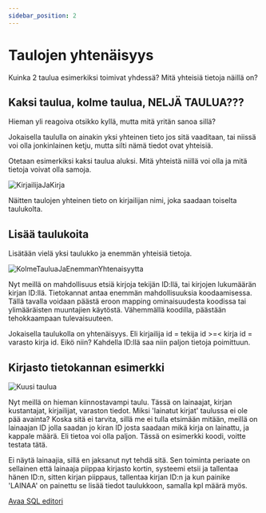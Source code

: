 ```yaml
---
sidebar_position: 2
---
```


# Taulojen yhtenäisyys
Kuinka 2 taulua esimerkiksi toimivat yhdessä? Mitä yhteisiä tietoja näillä on?

## Kaksi taulua, kolme taulua, NELJÄ TAULUA???
Hieman yli reagoiva otsikko kyllä, mutta mitä yritän sanoa sillä?

Jokaisella taululla on ainakin yksi yhteinen tieto jos sitä vaaditaan, tai niissä voi olla jonkinlainen ketju, mutta silti nämä tiedot ovat yhteisiä.

Otetaan esimerkiksi kaksi taulua aluksi. Mitä yhteistä niillä voi olla ja mitä tietoja voivat olla samoja.

![KirjailijaJaKirja](https://i.imgur.com/wJFg4Gh.png 'Kirjailija ja kirja')

Näitten taulojen yhteinen tieto on kirjailijan nimi, joka saadaan toiselta taulukolta.

## Lisää taulukoita
Lisätään vielä yksi taulukko ja enemmän yhteisiä tietoja.

![KolmeTauluaJaEnemmanYhtenaisyytta](https://i.imgur.com/bL50juG.png 'Kolme taulua ja enemman yhtenaisyytta')

Nyt meillä on mahdollisuus etsiä kirjoja tekijän ID:llä, tai kirjojen lukumäärän kirjan ID:llä.
Tietokannat antaa enemmän mahdollisuuksia koodaamisessa. Tällä tavalla voidaan päästä eroon mapping ominaisuudesta koodissa tai ylimääräisten muuntajien käytöstä. Vähemmällä koodilla, päästään tehokkaampaan tulevaisuuteen.

Jokaisella taulukolla on yhtenäisyys. Eli kirjailija id = tekija id >=< kirja id = varasto kirja id. Eikö niin? Kahdella ID:llä saa niin paljon tietoja poimittuun.

## Kirjasto tietokannan esimerkki

![Kuusi taulua](https://i.imgur.com/lJrkMux.png 'Kuusi taulukkoa')

Nyt meillä on hieman kiinnostavampi taulu. Tässä on lainaajat, kirjan kustantajat, kirjailijat, varaston tiedot. Miksi 'lainatut kirjat' taulussa ei ole pää avainta? Koska sitä ei tarvita, sillä me ei tulla etsimään mitään, meillä on lainaajan ID jolla saadan jo kiran ID josta saadaan mikä kirja on lainattu, ja kappale määrä. Eli tietoa voi olla paljon. Tässä on esimerkki koodi, voitte testata tätä.

Ei näytä lainaajia, sillä en jaksanut nyt tehdä sitä. Sen toiminta periaate on sellainen että lainaaja piippaa kirjasto kortin, systeemi etsii ja tallentaa hänen ID:n, sitten kirjan piippaus, tallentaa kirjan ID:n ja kun painike 'LAINAA' on painettu se lisää tiedot taulukkoon, samalla kpl määrä myös.

[Avaa SQL editori](https://sqlfiddle.com/sqlite/online-compiler?id=948a6a0e-dfdf-4dec-8797-e1fcf0efdc40)